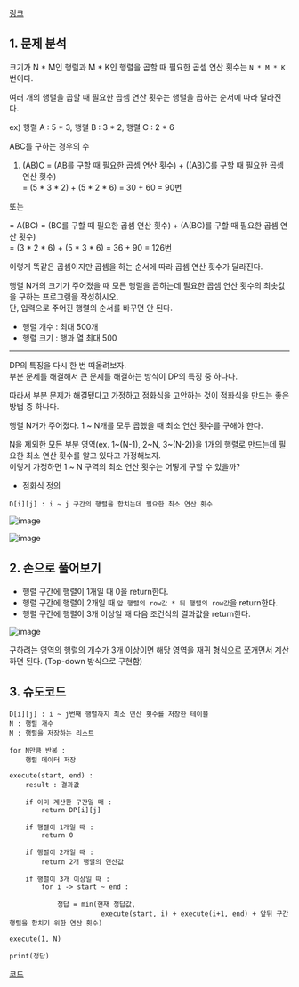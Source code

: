 [링크](https://www.acmicpc.net/problem/11049)

## 1. 문제 분석

크기가 N * M인 행렬과 M * K인 행렬을 곱할 때 필요한 곱셈 연산 횟수는 `N * M * K`번이다.  

여러 개의 행렬을 곱할 때 필요한 곱셈 연산 횟수는 행렬을 곱하는 순서에 따라 달라진다. 

ex) 행렬 A : 5 * 3, 행렬 B : 3 * 2, 행렬 C : 2 * 6

ABC를 구하는 경우의 수

1) (AB)C
= (AB를 구할 때 필요한 곱셈 연산 횟수) + ((AB)C를 구할 때 필요한 곱셈 연산 횟수)  
= (5 * 3 * 2) + (5 * 2 * 6) = 30 + 60 = 90번

또는 

= A(BC)
= (BC를 구할 때 필요한 곱셈 연산 횟수) + (A(BC)를 구할 때 필요한 곱셈 연산 횟수)  
= (3 * 2 * 6) + (5 * 3 * 6) = 36 + 90 = 126번

이렇게 똑같은 곱셈이지만 곱셈을 하는 순서에 따라 곱셈 연산 횟수가 달라진다. 

행렬 N개의 크기가 주어졌을 때 모든 행렬을 곱하는데 필요한 곱셈 연산 횟수의 최솟값을 구하는 프로그램을 작성하시오.   
단, 입력으로 주어진 행렬의 순서를 바꾸면 안 된다.

- 행렬 개수 : 최대 500개 
- 행렬 크기 : 행과 열 최대 500

---

DP의 특징을 다시 한 번 떠올려보자.  
부분 문제를 해결해서 큰 문제를 해결하는 방식이 DP의 특징 중 하나다. 

따라서 부분 문제가 해결됐다고 가정하고 점화식을 고안하는 것이 점화식을 만드는 좋은 방법 중 하나다.

행렬 N개가 주어졌다. 1 ~ N개를 모두 곱했을 때 최소 연산 횟수를 구해야 한다.  

N을 제외한 모든 부분 영역(ex. 1~(N-1), 2~N, 3~(N-2))을 1개의 행렬로 만드는데 필요한 최소 연산 횟수를 알고 있다고 가정해보자.  
이렇게 가정하면 1 ~ N 구역의 최소 연산 횟수는 어떻게 구할 수 있을까?

- 점화식 정의 
```
D[i][j] : i ~ j 구간의 행렬을 합치는데 필요한 최소 연산 횟수
```

![image](../../image/day29/94번_001.png)

![image](../../image/day29/94번_002.png)

## 2. 손으로 풀어보기 

- 행렬 구간에 행렬이 1개일 때 0을 return한다.  
- 행렬 구간에 행렬이 2개일 때 `앞 행렬의 row값 * 뒤 행렬의 row값`을 return한다.  
- 행렬 구간에 행렬이 3개 이상일 때 다음 조건식의 결과값을 return한다.

![image](../../image/day29/94번_003.png)

구하려는 영역의 행렬의 개수가 3개 이상이면 해당 영역을 재귀 형식으로 쪼개면서 계산하면 된다. (Top-down 방식으로 구현함)

## 3. 슈도코드 

``` 
D[i][j] : i ~ j번째 행렬까지 최소 연산 횟수를 저장한 테이블 
N : 행렬 개수
M : 행렬을 저장하는 리스트 

for N만큼 반복 : 
    행렬 데이터 저장 

execute(start, end) : 
    result : 결과값 

    if 이미 계산한 구간일 때 : 
        return DP[i][j]

    if 행렬이 1개일 때 : 
        return 0

    if 행렬이 2개일 때 : 
        return 2개 행렬의 연산값

    if 행렬이 3개 이상일 때 : 
        for i -> start ~ end : 

            정답 = min(현재 정답값, 
                       execute(start, i) + execute(i+1, end) + 앞뒤 구간 행렬을 합치기 위한 연산 횟수)

execute(1, N)

print(정답)
```

[코드](../../code/day29/94_행렬곱연산최소횟수.py)